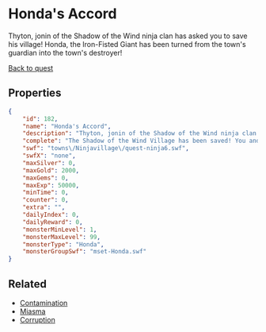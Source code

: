 # Honda's Accord

Thyton, jonin of the Shadow of the Wind ninja clan has asked you to save his village! Honda, the Iron-Fisted Giant has been turned from the town's guardian into the town's destroyer!

[Back to quest](../quests.md)

## Properties

```json
{
    "id": 182,
    "name": "Honda's Accord",
    "description": "Thyton, jonin of the Shadow of the Wind ninja clan has asked you to save his village! Honda, the Iron-Fisted Giant has been turned from the town's guardian into the town's destroyer!",
    "complete": "The Shadow of the Wind Village has been saved! You and your dragon were more than a match for the Iron-Fisted Giant! You have saved the village twice in one day... that's gotta be a record!",
    "swf": "towns\/Ninjavillage\/quest-ninja6.swf",
    "swfX": "none",
    "maxSilver": 0,
    "maxGold": 2000,
    "maxGems": 0,
    "maxExp": 50000,
    "minTime": 0,
    "counter": 0,
    "extra": "",
    "dailyIndex": 0,
    "dailyReward": 0,
    "monsterMinLevel": 1,
    "monsterMaxLevel": 99,
    "monsterType": "Honda",
    "monsterGroupSwf": "mset-Honda.swf"
}
```

## Related

- [Contamination](../items/1356-contamination.md)
- [Miasma](../items/1357-miasma.md)
- [Corruption](../items/1358-corruption.md)

